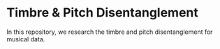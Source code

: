 # Timbre & Pitch Disentanglement
In this repository, we research the timbre and pitch disentanglement for musical data.
